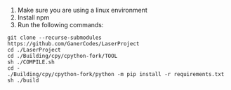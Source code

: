 1. Make sure you are using a linux environment
2. Install npm
3. Run the following commands:
```shell
git clone --recurse-submodules https://github.com/GanerCodes/LaserProject
cd ./LaserProject
cd ./Building/cpy/cpython-fork/TOOL
sh ./COMPILE.sh
cd -
./Building/cpy/cpython-fork/python -m pip install -r requirements.txt
sh ./build
```
